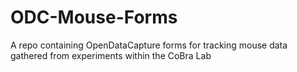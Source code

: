 # ODC-Mouse-Forms
A repo containing OpenDataCapture forms for tracking mouse data gathered from experiments within the CoBra Lab
